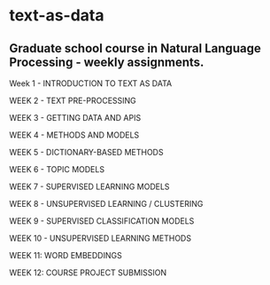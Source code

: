 # text-as-data
## Graduate school course in Natural Language Processing - weekly assignments.

Week 1 - INTRODUCTION TO TEXT AS DATA

WEEK 2 - TEXT PRE-PROCESSING

WEEK 3 - GETTING DATA AND APIS

WEEK 4 - METHODS AND MODELS

WEEK 5 - DICTIONARY-BASED METHODS

WEEK 6 - TOPIC MODELS

WEEK 7 - SUPERVISED LEARNING MODELS

WEEK 8 - UNSUPERVISED LEARNING / CLUSTERING

WEEK 9 - SUPERVISED CLASSIFICATION MODELS

WEEK 10 - UNSUPERVISED LEARNING METHODS

WEEK 11: WORD EMBEDDINGS

WEEK 12: COURSE PROJECT SUBMISSION
